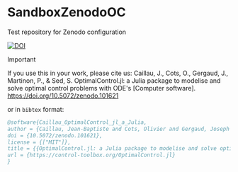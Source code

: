 # SandboxZenodoOC

Test repository for Zenodo configuration

[![DOI](https://sandbox.zenodo.org/badge/844190082.svg)](https://sandbox.zenodo.org/doi/10.5072/zenodo.101372)

> [!IMPORTANT]
> If you use this in your work, please cite us:
> Caillau, J., Cots, O., Gergaud, J., Martinon, P., & Sed, S. OptimalControl.jl: a Julia package to modelise and solve optimal control problems with ODE's [Computer software]. https://doi.org/10.5072/zenodo.101621

or in `bibtex` format:

```bibtex
@software{Caillau_OptimalControl_jl_a_Julia,
author = {Caillau, Jean-Baptiste and Cots, Olivier and Gergaud, Joseph and Martinon, Pierre and Sed, Sophia},
doi = {10.5072/zenodo.101621},
license = {["MIT"]},
title = {{OptimalControl.jl: a Julia package to modelise and solve optimal control problems with ODE's}},
url = {https://control-toolbox.org/OptimalControl.jl}
}
```
